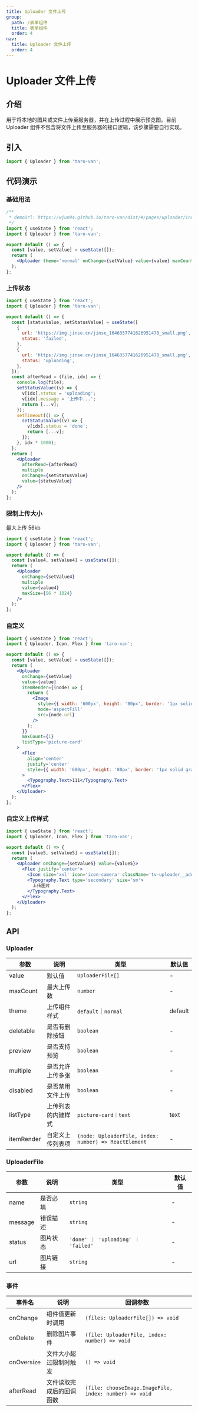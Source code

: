```yaml
---
title: Uploader 文件上传
group:
  path: /表单组件
  title: 表单组件
  order: 4
nav:
  title: Uploader 文件上传
  order: 4
---
```


# Uploader 文件上传

## 介绍

用于将本地的图片或文件上传至服务器，并在上传过程中展示预览图。目前 Uploader 组件不包含将文件上传至服务器的接口逻辑，该步骤需要自行实现。

## 引入

```jsx | pure
import { Uploader } from 'taro-van';
```

## 代码演示

### 基础用法

```jsx | iframe
/**
 * demoUrl: https://wjun94.github.io/taro-van/dist/#/pages/uploader/index
 */
import { useState } from 'react';
import { Uploader } from 'taro-van';

export default () => {
  const [value, setValue] = useState([]);
  return (
    <Uploader theme='normal' onChange={setValue} value={value} maxCount={1} />
  );
};
```

### 上传状态

```jsx | iframe
import { useState } from 'react';
import { Uploader } from 'taro-van';

export default () => {
  const [statusValue, setStatusValue] = useState([
    {
      url: 'https://img.jinse.cn/jinse_1646357741626951478_small.png',
      status: 'failed',
    },
    {
      url: 'https://img.jinse.cn/jinse_1646357741626951478_small.png',
      status: 'uploading',
    },
  ]);
  const afterRead = (file, idx) => {
    console.log(file);
    setStatusValue((v) => {
      v[idx].status = 'uploading';
      v[idx].message = '上传中...';
      return [...v];
    });
    setTimeout(() => {
      setStatusValue((v) => {
        v[idx].status = 'done';
        return [...v];
      });
    }, idx * 1000);
  };
  return (
    <Uploader
      afterRead={afterRead}
      multiple
      onChange={setStatusValue}
      value={statusValue}
    />
  );
};
```

### 限制上传大小

最大上传 56kb

```jsx | iframe
import { useState } from 'react';
import { Uploader } from 'taro-van';

export default () => {
  const [value4, setValue4] = useState([]);
  return (
    <Uploader
      onChange={setValue4}
      multiple
      value={value4}
      maxSize={56 * 1024}
    />
  );
};
```

### 自定义

```jsx | iframe
import { useState } from 'react';
import { Uploader, Icon, Flex } from 'taro-van';

export default () => {
  const [value, setValue] = useState([]);
  return (
    <Uploader
      onChange={setValue}
      value={value}
      itemRender={(node) => {
        return (
          <Image
            style={{ width: '600px', height: '80px', border: '1px solid gray' }}
            mode='aspectFill'
            src={node.url}
          />
        );
      }}
      maxCount={1}
      listType='picture-card'
    >
      <Flex
        align='center'
        justify='center'
        style={{ width: '600px', height: '80px', border: '1px solid gray' }}
      >
        <Typography.Text>111</Typography.Text>
      </Flex>
    </Uploader>
  );
};
```

### 自定义上传样式

```jsx | iframe
import { useState } from 'react';
import { Uploader, Icon, Flex } from 'taro-van';

export default () => {
  const [value5, setValue5] = useState([]);
  return (
    <Uploader onChange={setValue5} value={value5}>
      <Flex justify='center'>
        <Icon size='xxl' icon='icon-camera' className='tv-uploader__add' />
        <Typography.Text type='secondary' size='sm'>
          上传图片
        </Typography.Text>
      </Flex>
    </Uploader>
  );
};
```

## API

### Uploader

| 参数       | 说明               | 类型                                                  | 默认值  |
| ---------- | ------------------ | ----------------------------------------------------- | ------- |
| value      | 默认值             | `UploaderFile[]`                                      | -       |
| maxCount   | 最大上传数         | `number`                                              | -       |
| theme      | 上传组件样式       | `default`｜`normal`                                   | default |
| deletable  | 是否有删除按钮     | `boolean`                                             | -       |
| preview    | 是否支持预览       | `boolean`                                             | -       |
| multiple   | 是否允许上传多张   | `boolean`                                             | -       |
| disabled   | 是否禁用文件上传   | `boolean`                                             | -       |
| listType   | 上传列表的内建样式 | `picture-card｜text`                                  | text    |
| itemRender | 自定义上传列表项   | `(node: UploaderFile, index: number) => ReactElement` | -       |

### UploaderFile

| 参数    | 说明     | 类型                                | 默认值 |
| ------- | -------- | ----------------------------------- | ------ |
| name    | 是否必填 | `string`                            | -      |
| message | 错误描述 | `string`                            | -      |
| status  | 图片状态 | `'done' ｜ 'uploading' ｜ 'failed'` | -      |
| url     | 图片链接 | `string`                            | -      |

### 事件

| 事件名     | 说明                     | 回调参数                                               |
| ---------- | ------------------------ | ------------------------------------------------------ |
| onChange   | 组件值更新时调用         | `(files: UploaderFile[]) => void`                      |
| onDelete   | 删除图片事件             | `(file: UploaderFile, index: number) => void`          |
| onOversize | 文件大小超过限制时触发   | `() => void`                                           |
| afterRead  | 文件读取完成后的回调函数 | `(file: chooseImage.ImageFile, index: number) => void` |
